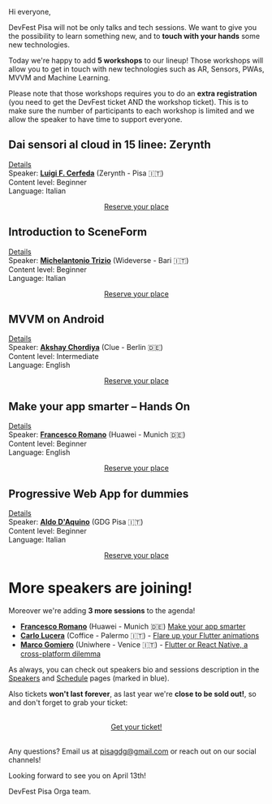 Hi everyone,

DevFest Pisa will not be only talks and tech sessions. We want to give you the possibility to learn something new, and to **touch with your hands** some new technologies.

Today we're happy to add **5 workshops** to our lineup! Those workshops will allow you to get in touch with new technologies such as AR, Sensors, PWAs, MVVM and Machine Learning.

Please note that those workshops requires you to do an **extra registration** (you need to get the DevFest ticket AND the workshop ticket). This is to make sure the number of participants to each workshop is limited and we allow the speaker to have time to support everyone.

## Dai sensori al cloud in 15 linee: Zerynth

[Details](/schedule/2019-04-13?sessionId=225)<br/>
Speaker: [**Luigi F. Cerfeda**](/speakers/luigi_f_cerfeda) (Zerynth - Pisa 🇮🇹)<br/>
Content level: Beginner<br/>
Language: Italian<br/>

<div style="text-align: center;">
<a href="http://bit.ly/dfpi19-workshop1" target="_blank" class="style-scope header-content">
  <paper-button primary animated role="button" tabindex="0">Reserve your place</paper-button>
</a>
</div>

## Introduction to SceneForm

[Details](/schedule/2019-04-13?sessionId=230)<br/>
Speaker: [**Michelantonio Trizio**](/speakers/michelantonio_trizio) (Wideverse - Bari 🇮🇹)<br/>
Content level: Beginner<br/>
Language: Italian<br/>

<div style="text-align: center;">
<a href="http://bit.ly/dfpi19-workshop2" target="_blank" class="style-scope header-content">
  <paper-button primary animated role="button" tabindex="0">Reserve your place</paper-button>
</a>
</div>


## MVVM on Android

[Details](/schedule/2019-04-13?sessionId=207)<br/>
Speaker: [**Akshay Chordiya**](/speakers/akshay_chordiya) (Clue - Berlin 🇩🇪)<br/>
Content level: Intermediate<br/>
Language: English<br/>

<div style="text-align: center;">
<a href="http://bit.ly/dfpi19-workshop3" target="_blank" class="style-scope header-content">
  <paper-button primary animated role="button" tabindex="0">Reserve your place</paper-button>
</a>
</div>


## Make your app smarter – Hands On

[Details](/schedule/2019-04-13?sessionId=208)<br/>
Speaker: [**Francesco Romano**](/speakers/francesco_romano) (Huawei - Munich 🇩🇪)<br/>
Content level: Beginner<br/>
Language: English<br/>

<div style="text-align: center;">
<a href="http://bit.ly/dfpi19-workshop04" target="_blank" class="style-scope header-content">
  <paper-button primary animated role="button" tabindex="0">Reserve your place</paper-button>
</a>
</div>

## Progressive Web App for dummies

[Details](/schedule/2019-04-13?sessionId=208)<br/>
Speaker: [**Aldo D'Aquino**](/speakers/aldo_daquino) (GDG Pisa 🇮🇹)<br/>
Content level: Beginner<br/>
Language: Italian<br/>

<div style="text-align: center;">
<a href="http://bit.ly/dfpi19-workshop5" target="_blank" class="style-scope header-content">
  <paper-button primary animated role="button" tabindex="0">Reserve your place</paper-button>
</a>
</div>


# More speakers are joining!

Moreover we're adding **3 more sessions** to the agenda!

* [**Francesco Romano**](/speakers/francesco_romano) (Huawei - Munich 🇩🇪) [Make your app smarter](/schedule/2019-04-13?sessionId=219)
* [**Carlo Lucera**](/speakers/carlo_lucera) (Coffice - Palermo 🇮🇹) - [Flare up your Flutter animations](/schedule/2019-04-13?sessionId=234)
* [**Marco Gomiero**](/speakers/marco_gomiero) (Uniwhere - Venice 🇮🇹) - [Flutter or React Native, a cross-platform dilemma](/schedule/2019-04-13?sessionId=226)

As always, you can check out speakers bio and sessions description in the [Speakers](/speakers) and [Schedule](/schedule) pages (marked in blue).

Also tickets **won't last forever**, as last year we're **close to be sold out!**, so and don't forget to grab your ticket:

<br/>
<div style="text-align: center;">
<a href="http://bit.ly/dfpi19-tickets" target="_blank" class="style-scope header-content">
  <paper-button primary animated role="button" tabindex="0">Get your ticket!</paper-button>
</a>
</div>
<br/>

Any questions? Email us at [pisagdg@gmail.com](mailto:pisagdg+devfest@gmail.com) or reach out on our social channels!

Looking forward to see you on April 13th!

DevFest Pisa Orga team.